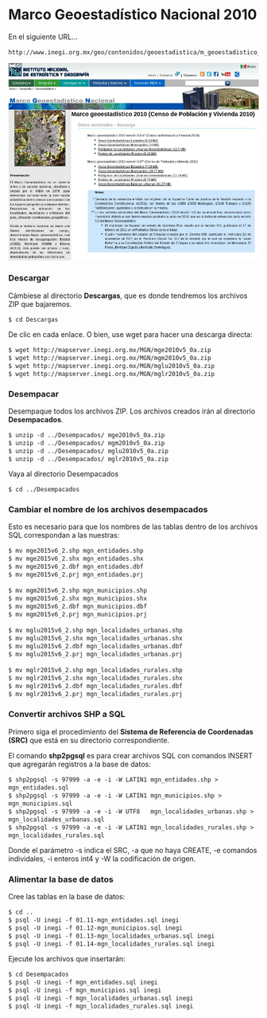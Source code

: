 
# Marco Geoestadístico Nacional 2010

En el siguiente URL...

    http://www.inegi.org.mx/geo/contenidos/geoestadistica/m_geoestadistico_2010.aspx

![Marco Geoestadístico Nacional 2010](imagenes/mgn2010.jpg)


### Descargar

Cámbiese al directorio **Descargas**, que es donde tendremos los archivos ZIP que bajaremos.

    $ cd Descargas

De clic en cada enlace. O bien, use wget para hacer una descarga directa:

    $ wget http://mapserver.inegi.org.mx/MGN/mge2010v5_0a.zip
    $ wget http://mapserver.inegi.org.mx/MGN/mgm2010v5_0a.zip
    $ wget http://mapserver.inegi.org.mx/MGN/mglu2010v5_0a.zip
    $ wget http://mapserver.inegi.org.mx/MGN/mglr2010v5_0a.zip


### Desempacar

Desempaque todos los archivos ZIP. Los archivos creados irán al directorio **Desempacados**.

    $ unzip -d ../Desempacados/ mge2010v5_0a.zip
    $ unzip -d ../Desempacados/ mgm2010v5_0a.zip
    $ unzip -d ../Desempacados/ mglu2010v5_0a.zip
    $ unzip -d ../Desempacados/ mglr2010v5_0a.zip

Vaya al directorio Desempacados

    $ cd ../Desempacados


### Cambiar el nombre de los archivos desempacados

Esto es necesario para que los nombres de las tablas dentro de los archivos SQL correspondan a las nuestras:

    $ mv mge2015v6_2.shp mgn_entidades.shp
    $ mv mge2015v6_2.shx mgn_entidades.shx
    $ mv mge2015v6_2.dbf mgn_entidades.dbf
    $ mv mge2015v6_2.prj mgn_entidades.prj

    $ mv mgm2015v6_2.shp mgn_municipios.shp
    $ mv mgm2015v6_2.shx mgn_municipios.shx
    $ mv mgm2015v6_2.dbf mgn_municipios.dbf
    $ mv mgm2015v6_2.prj mgn_municipios.prj

    $ mv mglu2015v6_2.shp mgn_localidades_urbanas.shp
    $ mv mglu2015v6_2.shx mgn_localidades_urbanas.shx
    $ mv mglu2015v6_2.dbf mgn_localidades_urbanas.dbf
    $ mv mglu2015v6_2.prj mgn_localidades_urbanas.prj

    $ mv mglr2015v6_2.shp mgn_localidades_rurales.shp
    $ mv mglr2015v6_2.shx mgn_localidades_rurales.shx
    $ mv mglr2015v6_2.dbf mgn_localidades_rurales.dbf
    $ mv mglr2015v6_2.prj mgn_localidades_rurales.prj


### Convertir archivos SHP a SQL

Primero siga el procedimiento del **Sistema de Referencia de Coordenadas (SRC)** que está en su directorio correspondiente.

El comando **shp2pgsql** es para crear archivos SQL con comandos INSERT que agregarán registros a la base de datos:

    $ shp2pgsql -s 97999 -a -e -i -W LATIN1 mgn_entidades.shp > mgn_entidades.sql
    $ shp2pgsql -s 97999 -a -e -i -W LATIN1 mgn_municipios.shp > mgn_municipios.sql
    $ shp2pgsql -s 97999 -a -e -i -W UTF8   mgn_localidades_urbanas.shp > mgn_localidades_urbanas.sql
    $ shp2pgsql -s 97999 -a -e -i -W LATIN1 mgn_localidades_rurales.shp > mgn_localidades_rurales.sql

Donde el parámetro -s indica el SRC, -a que no haya CREATE, -e comandos individales, -i enteros int4 y -W la codificación de origen.


### Alimentar la base de datos

Cree las tablas en la base de datos:

    $ cd ..
    $ psql -U inegi -f 01.11-mgn_entidades.sql inegi
    $ psql -U inegi -f 01.12-mgn_municipios.sql inegi
    $ psql -U inegi -f 01.13-mgn_localidades_urbanas.sql inegi
    $ psql -U inegi -f 01.14-mgn_localidades_rurales.sql inegi

Ejecute los archivos que insertarán:

    $ cd Desempacados
    $ psql -U inegi -f mgn_entidades.sql inegi
    $ psql -U inegi -f mgn_municipios.sql inegi
    $ psql -U inegi -f mgn_localidades_urbanas.sql inegi
    $ psql -U inegi -f mgn_localidades_rurales.sql inegi
